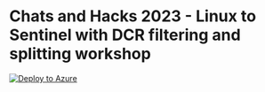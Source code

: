 # Chats and Hacks 2023 - Linux to Sentinel with DCR filtering and splitting workshop

[![Deploy to Azure](https://aka.ms/deploytoazurebutton)](https://portal.azure.com/#create/Microsoft.Template/uri/https%3A%2F%2Fraw.githubusercontent.com%2FTheAlistairRoss%2FMicrosoftSentinel%2Fmain%2FLabs%2FLog%2520Collection%2520and%2520Splitting%2520Workshop%2520-%2520Chats%2520and%2520Hacks%25202023%2FBuild%2Fmain.json
)
